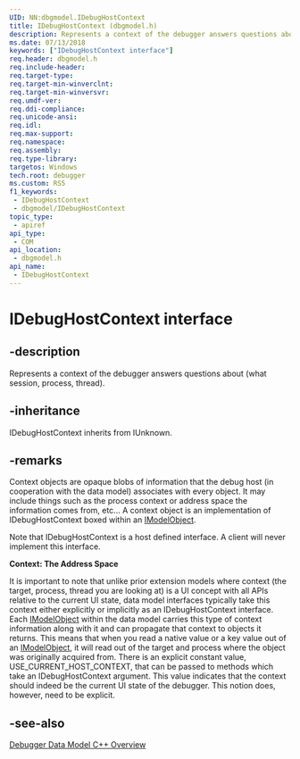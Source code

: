 ```yaml
---
UID: NN:dbgmodel.IDebugHostContext
title: IDebugHostContext (dbgmodel.h)
description: Represents a context of the debugger answers questions about (what session, process, thread).
ms.date: 07/13/2018
keywords: ["IDebugHostContext interface"]
req.header: dbgmodel.h
req.include-header: 
req.target-type: 
req.target-min-winverclnt: 
req.target-min-winversvr: 
req.umdf-ver: 
req.ddi-compliance: 
req.unicode-ansi: 
req.idl: 
req.max-support: 
req.namespace: 
req.assembly: 
req.type-library: 
targetos: Windows
tech.root: debugger
ms.custom: RS5
f1_keywords:
 - IDebugHostContext
 - dbgmodel/IDebugHostContext
topic_type:
 - apiref
api_type:
 - COM
api_location:
 - dbgmodel.h
api_name:
 - IDebugHostContext
---
```


# IDebugHostContext interface


## -description

Represents a context of the debugger answers questions about (what session, process, thread).

## -inheritance

IDebugHostContext inherits from IUnknown.

## -remarks

Context objects are opaque blobs of information that the debug host (in cooperation with the data model) associates with every object. It may include things such as the process context or address space the information comes from, etc... A context object is an implementation of IDebugHostContext boxed within an [IModelObject](nn-dbgmodel-imodelobject.md). 

Note that IDebugHostContext is a host defined interface. A client will never implement this interface. 

**Context: The Address Space**

It is important to note that unlike prior extension models where context (the target, process, thread you are looking at) is a UI concept with all APIs relative to the current UI state, data model interfaces typically take this context either explicitly or implicitly as an IDebugHostContext interface. Each [IModelObject](nn-dbgmodel-imodelobject.md) within the data model carries this type of context information along with it and can propagate that context to objects it returns. This means that when you read a native value or a key value out of an [IModelObject](nn-dbgmodel-imodelobject.md), it will read out of the target and process where the object was originally acquired from. 
There is an explicit constant value, USE_CURRENT_HOST_CONTEXT, that can be passed to methods which take an IDebugHostContext argument. This value indicates that the context should indeed be the current UI state of the debugger. This notion does, however, need to be explicit.

## -see-also

[Debugger Data Model C++ Overview](/windows-hardware/drivers/debugger/data-model-cpp-overview)
